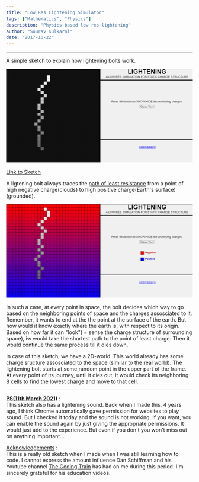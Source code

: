 ```yaml
---
title: "Low Res Lightening Simulator"
tags: ["Mathematics", "Physics"]
description: "Physics based low res lightening"
author: "Sourav Kulkarni"
date: "2017-10-22"
---
```


---

A simple sketch to explain how lightening bolts work.

![Sketch](./sketch.png)

<a href="https://souruly.github.io/P5-Playground/Lightening/index.html" target="_blank">Link to Sketch</a>


A ligtening bolt always traces the <a href="https://en.wikipedia.org/wiki/Principle_of_least_action" target="_blank">path of least resistance</a> from a point of high negative charge(clouds) to high positive charge(Earth's surface)(grounded).

![Charge Structure](./charge.png)

In such a case, at every point in space, the bolt decides which way to go based on the neighboring points of space and the charges assosciated to it. Remember, it wants to end at the the point at the surface of the earth. But how would it know exactly where the earth is, with respect to its origin. Based on how far it can "look"( = sense the charge structure of surrounding space), iw would take the shortest path to the point of least charge. Then it would continue the same process till it dies down.

In case of this sketch, we have a 2D-world. This world already has some charge sructure assosciated to the space (similar to the real world). The lightening bolt starts at some random point in the upper part of the frame. At every point of its journey, until it dies out, it would check its neighboring 8 cells to find the lowest charge and move to that cell.

---

<u>**PS(11th March 2021)**</u> : <br>
This sketch also has a lightening sound. Back when I made this, 4 years ago, I think Chrome automatically gave permission for websites to play sound. But I checked it today and the sound is not working. If you want, you can enable the sound again by just giving the appropriate permissions. It would just add to the experience. But even if you don't you won't miss out on anything important...

<u>Acknowledgements</u> :  <br>
This is a really old sketch when I made when I was still learning how to code. I cannot express the amount influence Dan Schiffman and his Youtube channel <a href="https://www.youtube.com/user/shiffman" target="_blank">The Coding Train</a> has had on me during this period. I'm sincerely grateful for his education videos.
